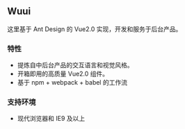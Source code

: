  ## Wuui

 这里基于 Ant Design 的 Vue2.0 实现，开发和服务于后台产品。

### 特性

- 提炼自中后台产品的交互语言和视觉风格。
- 开箱即用的高质量 Vue2.0 组件。
- 基于 npm + webpack + babel 的工作流

### 支持环境

* 现代浏览器和 IE9 及以上
